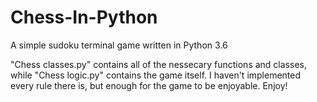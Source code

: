 # Chess-In-Python
A simple sudoku terminal game written in Python 3.6

"Chess classes.py" contains all of the nessecary functions and classes, while "Chess logic.py" contains the game itself.
I haven't implemented every rule there is, but enough for the game to be enjoyable. 
Enjoy!
